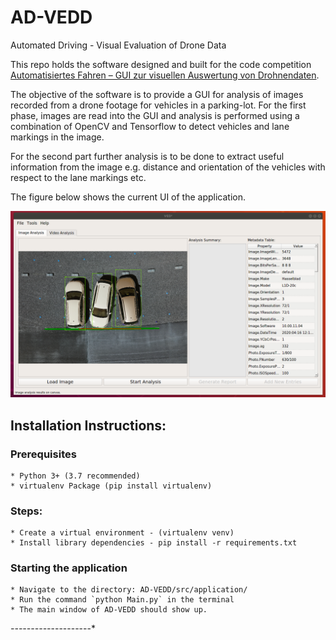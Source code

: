 # AD-VEDD
Automated Driving - Visual Evaluation of Drone Data

This repo holds the software designed and built for the code competition [Automatisiertes Fahren – GUI zur visuellen Auswertung von Drohnendaten](https://www.it-talents.de/foerderung/code-competition/code-competition-05-2020).

The objective of the software is to provide a GUI for analysis of images recorded from a drone footage for vehicles in a parking-lot. For the first phase, images are read into the GUI and analysis is performed using a combination of OpenCV and Tensorflow to detect vehicles and lane markings in the image. 

For the second part further analysis is to be done to extract useful information from the image e.g. distance and orientation of the vehicles with respect to the lane markings etc.

The figure below shows the current UI of the application.

![Image Analysis Output](https://github.com/ahmadhmirza/AD-VEDD/blob/dev-chkpoint/_doc/screenshots/Screenshot%20from%202020-05-27%2011-05-10.png)

## Installation Instructions:
### Prerequisites
    * Python 3+ (3.7 recommended)
    * virtualenv Package (pip install virtualenv)
### Steps:
    * Create a virtual environment - (virtualenv venv)
    * Install library dependencies - pip install -r requirements.txt
### Starting the application
    * Navigate to the directory: AD-VEDD/src/application/
    * Run the command `python Main.py` in the terminal 
    * The main window of AD-VEDD should show up.



*----------*----------*
